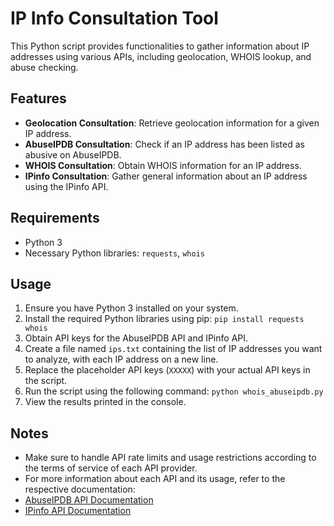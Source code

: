 # IP Info Consultation Tool

This Python script provides functionalities to gather information about IP addresses using various APIs, including geolocation, WHOIS lookup, and abuse checking.

## Features

- **Geolocation Consultation**: Retrieve geolocation information for a given IP address.
- **AbuseIPDB Consultation**: Check if an IP address has been listed as abusive on AbuseIPDB.
- **WHOIS Consultation**: Obtain WHOIS information for an IP address.
- **IPinfo Consultation**: Gather general information about an IP address using the IPinfo API.

## Requirements

- Python 3
- Necessary Python libraries: `requests`, `whois`

## Usage

1. Ensure you have Python 3 installed on your system.
2. Install the required Python libraries using pip: `pip install requests whois`
4. Obtain API keys for the AbuseIPDB API and IPinfo API.
5. Create a file named `ips.txt` containing the list of IP addresses you want to analyze, with each IP address on a new line.
6. Replace the placeholder API keys (`XXXXX`) with your actual API keys in the script.
7. Run the script using the following command: `python whois_abuseipdb.py`
9. View the results printed in the console.

## Notes

- Make sure to handle API rate limits and usage restrictions according to the terms of service of each API provider.
- For more information about each API and its usage, refer to the respective documentation:
- [AbuseIPDB API Documentation](https://docs.abuseipdb.com/)
- [IPinfo API Documentation](https://ipinfo.io/developers)
